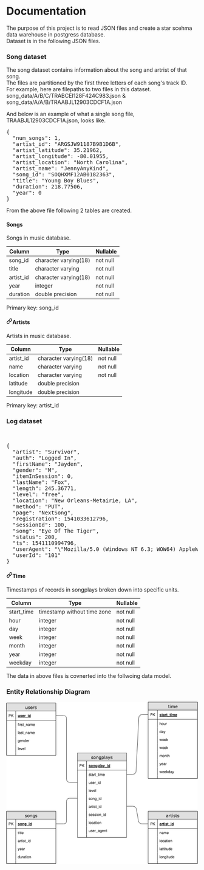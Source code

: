 <h1> Documentation </h1>

<p>The purpose of this project is to read JSON files and create a star scehma data warehouse in postgress database.</br>
Dataset is in the following JSON files.
</p>

<h3>Song dataset</h3>
<p>The song dataset contains information about the song and artrist of that song.</br>
The files are partitioned by the first three letters of each song's track ID.</br>
For example, here are filepaths to two files in this dataset.<br>
song_data/A/B/C/TRABCEI128F424C983.json & song_data/A/A/B/TRAABJL12903CDCF1A.json

And below is an example of what a single song file, TRAABJL12903CDCF1A.json, looks like.

</p>

<div class="highlight highlight-source-json"><pre>{
  <span class="pl-s"><span class="pl-pds">"</span>num_songs<span class="pl-pds">"</span></span>: <span class="pl-c1">1</span>,
  <span class="pl-s"><span class="pl-pds">"</span>artist_id<span class="pl-pds">"</span></span>: <span class="pl-s"><span class="pl-pds">"</span>ARGSJW91187B9B1D6B<span class="pl-pds">"</span></span>,
  <span class="pl-s"><span class="pl-pds">"</span>artist_latitude<span class="pl-pds">"</span></span>: <span class="pl-c1">35.21962</span>,
  <span class="pl-s"><span class="pl-pds">"</span>artist_longitude<span class="pl-pds">"</span></span>: <span class="pl-c1">-80.01955</span>,
  <span class="pl-s"><span class="pl-pds">"</span>artist_location<span class="pl-pds">"</span></span>: <span class="pl-s"><span class="pl-pds">"</span>North Carolina<span class="pl-pds">"</span></span>,
  <span class="pl-s"><span class="pl-pds">"</span>artist_name<span class="pl-pds">"</span></span>: <span class="pl-s"><span class="pl-pds">"</span>JennyAnyKind<span class="pl-pds">"</span></span>,
  <span class="pl-s"><span class="pl-pds">"</span>song_id<span class="pl-pds">"</span></span>: <span class="pl-s"><span class="pl-pds">"</span>SOQHXMF12AB0182363<span class="pl-pds">"</span></span>,
  <span class="pl-s"><span class="pl-pds">"</span>title<span class="pl-pds">"</span></span>: <span class="pl-s"><span class="pl-pds">"</span>Young Boy Blues<span class="pl-pds">"</span></span>,
  <span class="pl-s"><span class="pl-pds">"</span>duration<span class="pl-pds">"</span></span>: <span class="pl-c1">218.77506</span>,
  <span class="pl-s"><span class="pl-pds">"</span>year<span class="pl-pds">"</span></span>: <span class="pl-c1">0</span>
}</pre></div>

From the above file following 2 tables are created.

<h4>Songs</h4>
<p>Songs in music database.</p>
<table>
<thead>
<tr>
<th>Column</th>
<th>Type</th>
<th>Nullable</th>
</tr>
</thead>
<tbody>
<tr>
<td>song_id</td>
<td>character varying(18)</td>
<td>not null</td>
</tr>
<tr>
<td>title</td>
<td>character varying</td>
<td>not null</td>
</tr>
<tr>
<td>artist_id</td>
<td>character varying(18)</td>
<td>not null</td>
</tr>
<tr>
<td>year</td>
<td>integer</td>
<td>not null</td>
</tr>
<tr>
<td>duration</td>
<td>double precision</td>
<td>not null</td>
</tr>
</tbody>
</table>
<p>Primary key: song_id</p>
<h4><a id="user-content-artists" class="anchor" aria-hidden="true" href="#artists"><svg class="octicon octicon-link" viewBox="0 0 16 16" version="1.1" width="16" height="16" aria-hidden="true"><path fill-rule="evenodd" d="M7.775 3.275a.75.75 0 001.06 1.06l1.25-1.25a2 2 0 112.83 2.83l-2.5 2.5a2 2 0 01-2.83 0 .75.75 0 00-1.06 1.06 3.5 3.5 0 004.95 0l2.5-2.5a3.5 3.5 0 00-4.95-4.95l-1.25 1.25zm-4.69 9.64a2 2 0 010-2.83l2.5-2.5a2 2 0 012.83 0 .75.75 0 001.06-1.06 3.5 3.5 0 00-4.95 0l-2.5 2.5a3.5 3.5 0 004.95 4.95l1.25-1.25a.75.75 0 00-1.06-1.06l-1.25 1.25a2 2 0 01-2.83 0z"></path></svg></a>Artists</h4>
<p>Artists in music database.</p>
<table>
<thead>
<tr>
<th>Column</th>
<th>Type</th>
<th>Nullable</th>
</tr>
</thead>
<tbody>
<tr>
<td>artist_id</td>
<td>character varying(18)</td>
<td>not null</td>
</tr>
<tr>
<td>name</td>
<td>character varying</td>
<td>not null</td>
</tr>
<tr>
<td>location</td>
<td>character varying</td>
<td>not null</td>
</tr>
<tr>
<td>latitude</td>
<td>double precision</td>
<td></td>
</tr>
<tr>
<td>longitude</td>
<td>double precision</td>
<td></td>
</tr>
</tbody>
</table>
<p>Primary key: artist_id</p>

<h3>Log dataset</h3> </br>

<div class="highlight highlight-source-json"><pre>{
  <span class="pl-s"><span class="pl-pds">"</span>artist<span class="pl-pds">"</span></span>: <span class="pl-s"><span class="pl-pds">"</span>Survivor<span class="pl-pds">"</span></span>,
  <span class="pl-s"><span class="pl-pds">"</span>auth<span class="pl-pds">"</span></span>: <span class="pl-s"><span class="pl-pds">"</span>Logged In<span class="pl-pds">"</span></span>,
  <span class="pl-s"><span class="pl-pds">"</span>firstName<span class="pl-pds">"</span></span>: <span class="pl-s"><span class="pl-pds">"</span>Jayden<span class="pl-pds">"</span></span>,
  <span class="pl-s"><span class="pl-pds">"</span>gender<span class="pl-pds">"</span></span>: <span class="pl-s"><span class="pl-pds">"</span>M<span class="pl-pds">"</span></span>,
  <span class="pl-s"><span class="pl-pds">"</span>itemInSession<span class="pl-pds">"</span></span>: <span class="pl-c1">0</span>,
  <span class="pl-s"><span class="pl-pds">"</span>lastName<span class="pl-pds">"</span></span>: <span class="pl-s"><span class="pl-pds">"</span>Fox<span class="pl-pds">"</span></span>,
  <span class="pl-s"><span class="pl-pds">"</span>length<span class="pl-pds">"</span></span>: <span class="pl-c1">245.36771</span>,
  <span class="pl-s"><span class="pl-pds">"</span>level<span class="pl-pds">"</span></span>: <span class="pl-s"><span class="pl-pds">"</span>free<span class="pl-pds">"</span></span>,
  <span class="pl-s"><span class="pl-pds">"</span>location<span class="pl-pds">"</span></span>: <span class="pl-s"><span class="pl-pds">"</span>New Orleans-Metairie, LA<span class="pl-pds">"</span></span>,
  <span class="pl-s"><span class="pl-pds">"</span>method<span class="pl-pds">"</span></span>: <span class="pl-s"><span class="pl-pds">"</span>PUT<span class="pl-pds">"</span></span>,
  <span class="pl-s"><span class="pl-pds">"</span>page<span class="pl-pds">"</span></span>: <span class="pl-s"><span class="pl-pds">"</span>NextSong<span class="pl-pds">"</span></span>,
  <span class="pl-s"><span class="pl-pds">"</span>registration<span class="pl-pds">"</span></span>: <span class="pl-c1">1541033612796</span>,
  <span class="pl-s"><span class="pl-pds">"</span>sessionId<span class="pl-pds">"</span></span>: <span class="pl-c1">100</span>,
  <span class="pl-s"><span class="pl-pds">"</span>song<span class="pl-pds">"</span></span>: <span class="pl-s"><span class="pl-pds">"</span>Eye Of The Tiger<span class="pl-pds">"</span></span>,
  <span class="pl-s"><span class="pl-pds">"</span>status<span class="pl-pds">"</span></span>: <span class="pl-c1">200</span>,
  <span class="pl-s"><span class="pl-pds">"</span>ts<span class="pl-pds">"</span></span>: <span class="pl-c1">1541110994796</span>,
  <span class="pl-s"><span class="pl-pds">"</span>userAgent<span class="pl-pds">"</span></span>: <span class="pl-s"><span class="pl-pds">"</span><span class="pl-cce">\"</span>Mozilla/5.0 (Windows NT 6.3; WOW64) AppleWebKit/537.36 (KHTML, like Gecko) Chrome/36.0.1985.143 Safari/537.36<span class="pl-cce">\"</span><span class="pl-pds">"</span></span>,
  <span class="pl-s"><span class="pl-pds">"</span>userId<span class="pl-pds">"</span></span>: <span class="pl-s"><span class="pl-pds">"</span>101<span class="pl-pds">"</span></span>
}</pre></div>

<h4><a id="user-content-time" class="anchor" aria-hidden="true" href="#time"><svg class="octicon octicon-link" viewBox="0 0 16 16" version="1.1" width="16" height="16" aria-hidden="true"><path fill-rule="evenodd" d="M7.775 3.275a.75.75 0 001.06 1.06l1.25-1.25a2 2 0 112.83 2.83l-2.5 2.5a2 2 0 01-2.83 0 .75.75 0 00-1.06 1.06 3.5 3.5 0 004.95 0l2.5-2.5a3.5 3.5 0 00-4.95-4.95l-1.25 1.25zm-4.69 9.64a2 2 0 010-2.83l2.5-2.5a2 2 0 012.83 0 .75.75 0 001.06-1.06 3.5 3.5 0 00-4.95 0l-2.5 2.5a3.5 3.5 0 004.95 4.95l1.25-1.25a.75.75 0 00-1.06-1.06l-1.25 1.25a2 2 0 01-2.83 0z"></path></svg></a>Time</h4>
<p>Timestamps of records in songplays broken down into specific units.</p>
<table>
<thead>
<tr>
<th>Column</th>
<th>Type</th>
<th>Nullable</th>
</tr>
</thead>
<tbody>
<tr>
<td>start_time</td>
<td>timestamp without time zone</td>
<td>not null</td>
</tr>
<tr>
<td>hour</td>
<td>integer</td>
<td>not null</td>
</tr>
<tr>
<td>day</td>
<td>integer</td>
<td>not null</td>
</tr>
<tr>
<td>week</td>
<td>integer</td>
<td>not null</td>
</tr>
<tr>
<td>month</td>
<td>integer</td>
<td>not null</td>
</tr>
<tr>
<td>year</td>
<td>integer</td>
<td>not null</td>
</tr>
<tr>
<td>weekday</td>
<td>integer</td>
<td>not null</td>
</tr>
</tbody>
</table>

<p>The data in above files is covnerted into the follwoing data model.</p>
<h3>Entity Relationship Diagram</h3>

<img src="/postgress_ERD.png" alt="ERD" style="max-width:100%;">

<h3></h3>
